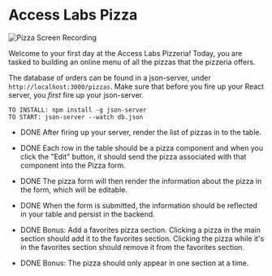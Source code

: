 # Access Labs Pizza

![Pizza Screen Recording](https://curriculum-content.s3.amazonaws.com/react/pizza.gif)

Welcome to your first day at the Access Labs Pizzeria!
Today, you are tasked to building an online menu of all the pizzas that the pizzeria offers.

The database of orders can be found in a json-server, under `http://localhost:3000/pizzas`.
Make sure that before you fire up your React server, you *first* fire up your json-server.

```text
TO INSTALL: npm install -g json-server
TO START: json-server --watch db.json
```

- DONE After firing up your server, render the list of pizzas in to the table.

- DONE Each row in the table should be a pizza component and when you click the "Edit" button, it should send the pizza associated with that component into the Pizza form.

- DONE The pizza form will then render the information about the pizza in the form, which will be editable.

- DONE When the form is submitted, the information should be reflected in your table and persist in the backend.

- DONE Bonus: Add a favorites pizza section. Clicking a pizza in the main section should add it to the favorites section. Clicking the pizza while it's in the favorites section should remove it from the favorites section. 

- DONE Bonus: The pizza should only appear in one section at a time.
